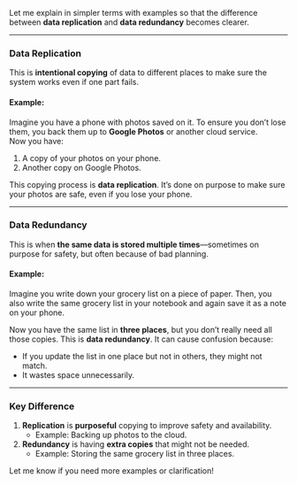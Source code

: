 Let me explain in simpler terms with examples so that the difference between **data replication** and **data redundancy** becomes clearer.

---

### **Data Replication**  
This is **intentional copying** of data to different places to make sure the system works even if one part fails.

#### Example:
Imagine you have a phone with photos saved on it. To ensure you don’t lose them, you back them up to **Google Photos** or another cloud service.  
Now you have:
1. A copy of your photos on your phone.
2. Another copy on Google Photos.  

This copying process is **data replication**. It’s done on purpose to make sure your photos are safe, even if you lose your phone.

---

### **Data Redundancy**  
This is when **the same data is stored multiple times**—sometimes on purpose for safety, but often because of bad planning.

#### Example:
Imagine you write down your grocery list on a piece of paper. Then, you also write the same grocery list in your notebook and again save it as a note on your phone.  

Now you have the same list in **three places**, but you don’t really need all those copies. This is **data redundancy**. It can cause confusion because:
- If you update the list in one place but not in others, they might not match.
- It wastes space unnecessarily.

---

### **Key Difference**
1. **Replication** is **purposeful** copying to improve safety and availability.
   - Example: Backing up photos to the cloud.
2. **Redundancy** is having **extra copies** that might not be needed.
   - Example: Storing the same grocery list in three places.

Let me know if you need more examples or clarification!
